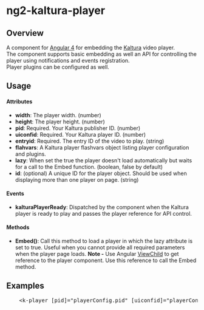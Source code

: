 # ng2-kaltura-player
## Overview
A component for [Angular 4](hhttps://angular.io/) for embedding the [Kaltura](http://www.kaltura.com) video player.<br/>
The component supports basic embedding as well an API for controlling the player using notifications and events registration.<br/>
Player plugins can be configured as well.

## Usage

#### Attributes
* **width**: The player width. (number)
* **height**: The player height. (number)
* **pid**: Required. Your Kaltura publisher ID. (number)
* **uiconfid**: Required. Your Kaltura player ID. (number)
* **entryid**: Required. The entry ID of the video to play. (string)
* **flahvars**: A Kaltura player flashvars object listing player configuration and plugins.
* **lazy**: When set the true the player doesn't load automatically but waits for a call to the Embed function. (boolean, false by default)
* **id**: (optional) A unique ID for the player object. Should be used when displaying more than one player on page. (string)

#### Events
* **kalturaPlayerReady**: Dispatched by the component when the Kaltura player is ready to play and passes the player reference for API control.

#### Methods
* **Embed()**: Call this method to load a player in which the lazy attribute is set to true.
Useful when you cannot provide all required parameters when the player page loads.
**Note -** Use Angular [ViewChild](https://angular.io/api/core/ViewChild) to get reference to the player component. Use this reference to call the Embed method.


## Examples
<pre>
	&lt;k-player [pid]="playerConfig.pid" [uiconfid]="playerConfig.uiconfid" [entryid]="playerConfig.entryid" [width]="340" [height]="190" (kalturaPlayerReady)="onPlayerReady($event)"&gt;&lt;/k-player&gt;
</pre>
